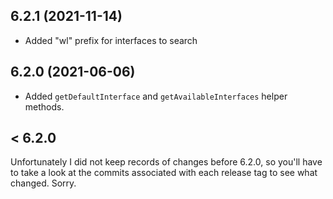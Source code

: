 ## 6.2.1 (2021-11-14)

- Added "wl" prefix for interfaces to search

## 6.2.0 (2021-06-06)

- Added `getDefaultInterface` and `getAvailableInterfaces` helper methods.

## < 6.2.0

Unfortunately I did not keep records of changes before 6.2.0, so you'll have to take a look at the commits associated with each release tag to see what changed. Sorry.
